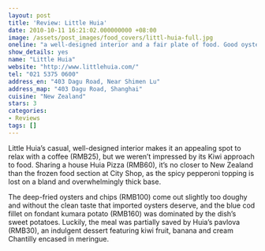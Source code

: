 ```yaml
---
layout: post
title: 'Review: Little Huia'
date: 2010-10-11 16:21:02.000000000 +08:00
image: /assets/post_images/food_covers/littl-huia-full.jpg
oneline: "a well-designed interior and a fair plate of food. Good oysters too."
show_details: yes
name: "Little Huia"
website: "http://www.littlehuia.com/"
tel: "021 5375 0600"
address_en: "403 Dagu Road, Near Shimen Lu"
address_map: "403 Dagu Road, Shanghai"
cuisine: "New Zealand"
stars: 3
categories:
- Reviews
tags: []
---
```

Little Huia’s casual, well-designed interior makes it an appealing spot to relax with a coffee (RMB25), but we weren’t impressed by its Kiwi approach to food. Sharing a house Huia Pizza (RMB60), it’s no closer to New Zealand than the frozen food section at City Shop, as the spicy pepperoni topping is lost on a bland and overwhelmingly thick base.

The deep-fried oysters and chips (RMB100) come out slightly too doughy and without the clean taste that imported oysters deserve, and the blue cod fillet on fondant kumara potato (RMB160) was dominated by the dish’s sweet potatoes. Luckily, the meal was partially saved by Huia’s pavlova (RMB30), an indulgent dessert featuring kiwi fruit, banana and cream Chantilly encased in meringue.